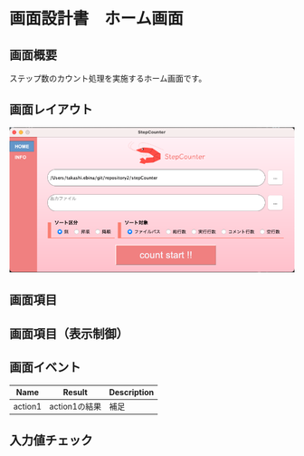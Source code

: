 # 画面設計書　ホーム画面
## 画面概要
ステップ数のカウント処理を実施するホーム画面です。

## 画面レイアウト

![ホーム画面](img/ホーム画面レイアウト.png)

## 画面項目

## 画面項目（表示制御）

## 画面イベント

| Name | Result | Description |
| -- | -- | -- |
| action1 | action1の結果 | 補足 |

## 入力値チェック
